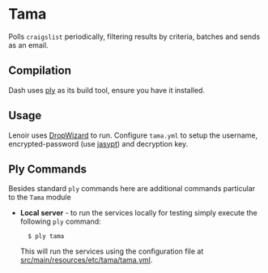 Tama
======

Polls `craigslist` periodically, filtering results by criteria, batches and sends as an email.


Compilation
-----------

Dash uses [ply](http://github.com/blangel/ply) as its build tool, ensure you have it installed.

Usage
--------

Lenoir uses [DropWizard](http://dropwizard.codahale.com/) to run.
Configure `tama.yml` to setup the username, encrypted-password (use [jasypt](http://www.jasypt.org/cli.html)) and decryption key.

Ply Commands
------------

Besides standard `ply` commands here are additional commands particular to the `Tama` module

* __Local server__ - to run the services locally for testing simply execute the following `ply` command:

        $ ply tama

    This will run the services using the configuration file at [src/main/resources/etc/tama/tama.yml](src/main/resources/etc/tama/tama.yml).
